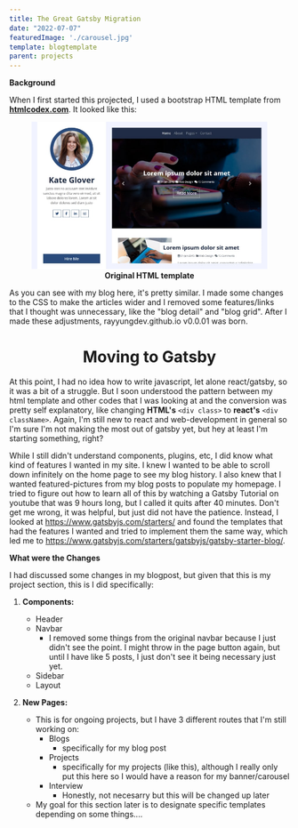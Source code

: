 ```yaml
---
title: The Great Gatsby Migration
date: "2022-07-07"
featuredImage: './carousel.jpg'
template: blogtemplate
parent: projects
---
```


**Background**

When I first started this projected, I used a bootstrap HTML template from **[htmlcodex.com](https://htmlcodex.com/personal-blog-template)**. It looked like this: 
<figure>
<img src = './template.jpg'>
<figcaption align = "center" ><b> Original HTML template </b> </figcaption>
</figure>

As you can see with my blog here, it's pretty similar. I made some changes to the CSS to make the articles wider and I removed some features/links that I thought was unnecessary, like the "blog detail" and "blog grid". After I made these adjustments, rayyungdev.github.io v0.0.01 was born. 

<h1 align="center"> Moving to Gatsby </h1>
  

At this point, I had no idea how to write javascript, let alone react/gatsby, so it was a bit of a struggle. But I soon understood the pattern between my html template and other codes that I was looking at and the conversion was pretty self explanatory, like changing **HTML's** `<div class>` to **react's** `<div className>`.  Again, I'm still new to react and web-development in general so I'm sure I'm not making the most out of gatsby yet, but hey at least I'm starting something, right? 

    
While I still didn't understand components, plugins, etc, I did know what kind of features I wanted in my site. I knew I wanted to be able to scroll down infinitely on the home page to see my blog history. I also knew that I wanted featured-pictures from my blog posts to populate my homepage. I tried to figure out how to learn all of this by watching a Gatsby Tutorial on youtube that was 9 hours long, but I called it quits after 40 minutes. Don't get me wrong, it was helpful, but just did not have the patience. Instead, I looked at <https://www.gatsbyjs.com/starters/> and found the templates that had the features I wanted and tried to implement them the same way, which led me to <https://www.gatsbyjs.com/starters/gatsbyjs/gatsby-starter-blog/>.


**What were the Changes**

I had discussed some changes in my blogpost, but given that this is my project section, this is I did specifically:   

1. **Components:**
    - Header
    - Navbar
        - I removed some things from the original navbar because I just didn't see the point. I might throw in the page button again, but until I have like 5 posts, I just don't see it being necessary just yet. 
    - Sidebar
    - Layout  
  
2. **New Pages:**
    - This is for ongoing projects, but I have 3 different routes that I'm still working on: 
        - Blogs
            - specifically for my blog post
        - Projects
            - specifically for my projects (like this), although I really only put this here so I would have a reason for my banner/carousel
        - Interview
            - Honestly, not necesarry but this will be changed up later
    - My goal for this section later is to designate specific templates depending on some things.... 

